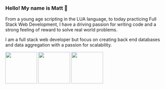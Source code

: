 ### Hello! My name is Matt 👋

From a young age scripting in the LUA language, to today practicing Full Stack Web Development, I have a driving passion for writing code and a strong feeling of reward to solve real world problems.

I am a full stack web developer but focus on creating back end databases and data aggregation with a passion for scalability. 



<a href="URL_REDIRECT" target="blank"><img align="center" src="https://cdn-icons-png.flaticon.com/512/5968/5968350.png" height="100" /></a>
<a href="URL_REDIRECT" target="blank"><img align="center" src="[https://cdn-icons-png.flaticon.com/512/5968/5968350.png](https://cdn-icons-png.flaticon.com/512/4494/4494740.png)" height="100" /></a>
<a href="URL_REDIRECT" target="blank"><img align="center" src="[https://cdn-icons-png.flaticon.com/512/5968/5968350.png](https://cdn-icons-png.flaticon.com/512/1183/1183672.png)" height="100" /></a>
